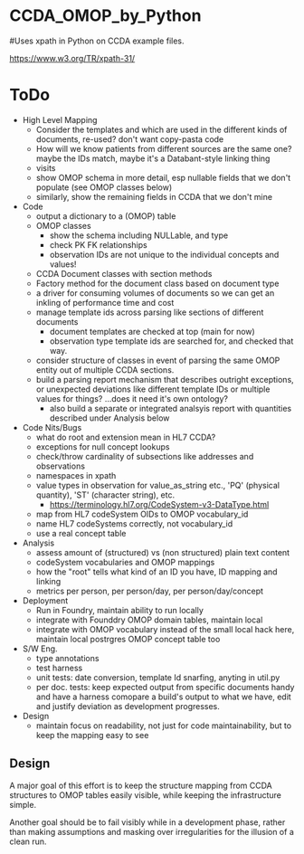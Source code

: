 # CCDA_OMOP_by_Python

#Uses xpath in Python on CCDA example files.

https://www.w3.org/TR/xpath-31/ 



# ToDo
- High Level Mapping    
  - Consider the templates and which are used in the different kinds of documents, re-used? don't want copy-pasta code
  - How will we know patients from different sources are the same one? maybe the IDs match, maybe it's a Databant-style linking thing
  -  visits
  - show OMOP schema in more detail, esp nullable fields that we don't populate (see OMOP classes below)
  - similarly, show the remaining fields in CCDA that we don't mine
- Code
  - output a dictionary to a (OMOP) table
  - OMOP classes
    - show the schema including NULLable, and type
    - check PK FK relationships
    - observation IDs are not unique to the individual concepts and values!
  - CCDA Document classes with section methods
  - Factory method for the document class based on document type
  - a driver for consuming volumes of documents so we can get an inkling of performance time and cost
  - manage template ids across parsing like sections of different  documents
    - document templates are checked at top (main for now)
    - observation type template ids are searched for, and checked that way.
  - consider structure of classes in event of parsing the same OMOP entity out of multiple CCDA sections.
  - build a parsing report mechanism that describes outright exceptions, or unexpected deviations like different template IDs or multiple values for things? ...does it need it's own ontology?
    - also build a separate or integrated  analsyis report with quantities described under Analysis below
- Code Nits/Bugs
  - what do root and extension mean in HL7 CCDA?
  - exceptions for null concept lookups
  - check/throw cardinality of subsections like addresses and observations
  - namespaces in xpath 
  - value types in observation for value_as_string etc., 'PQ' (physical quantity), 'ST' (character string), etc.
    - https://terminology.hl7.org/CodeSystem-v3-DataType.html 
  - map from HL7 codeSystem OIDs to OMOP vocabulary_id
  - name HL7 codeSystems correctly, not vocabulary_id 
  - use a real concept table
- Analysis
  - assess amount of <structuredBody> <entry> (structured)  vs <text> (non structured) plain text content
  - codeSystem vocabularies and OMOP mappings
  - how the "root" tells what kind of an ID you have, ID mapping and linking
  - metrics per person, per person/day, per person/day/concept
- Deployment
  - Run in Foundry, maintain ability to run locally
  - integrate with Founddry OMOP domain tables, maintain local
  - integrate with OMOP vocabulary instead of the small local hack here, maintain local postrgres OMOP concept table too
- S/W Eng.
   - type annotations
   - test harness
   - unit tests: date conversion, template Id snarfing, anyting in util.py
   - per doc. tests: keep expected output from specific documents handy and have a harness comopare a build's output to what we have, edit and justify deviation as development progresses.
- Design
  - maintain focus on readability, not just for code maintainability, but to keep the mapping easy to see


## Design
  A major goal of this effort is to keep the structure mapping from CCDA structures to OMOP tables easily visible, while keeping the infrastructure simple. 

  Another goal should be to fail visibly while in a development phase, rather than making assumptions and masking over irregularities for the illusion of a clean run.
